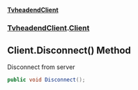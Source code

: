 #### [TvheadendClient](./index.md 'index')
### [TvheadendClient](./TvheadendClient.md 'TvheadendClient').[Client](./TvheadendClient-Client.md 'TvheadendClient.Client')
## Client.Disconnect() Method
Disconnect from server  
```csharp
public void Disconnect();
```
